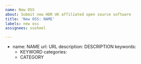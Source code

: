 ```yaml
---
name: New OSS
about: Submit new HDR UK affiliated open source software
title: 'New OSS: NAME'
labels: new oss
assignees: susheel

---
```


- name: NAME
  url: URL
  description: DESCRIPTION
  keywords:
  - KEYWORD
  categories:
  - CATEGORY
